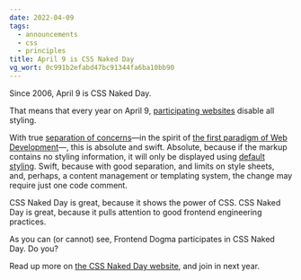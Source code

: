 ```yaml
---
date: 2022-04-09
tags:
  - announcements
  - css
  - principles
title: April 9 is CSS Naked Day
vg_wort: 0c991b2efabd47bc91344fa6ba10bb90
---
```

Since 2006, April 9 is CSS Naked Day.

That means that every year on April 9, [participating websites](https://css-naked-day.github.io/2022.html) disable all styling.

With true [separation of concerns](https://en.wikipedia.org/wiki/Separation_of_concerns)—in the spirit of [the first paradigm of Web Development](https://meiert.com/en/blog/two-paradigms/)—, this is absolute and swift. Absolute, because if the markup contains no styling information, it will only be displayed using [default styling](https://meiert.com/en/blog/user-agent-style-sheets/). Swift, because with good separation, and limits on style sheets, and, perhaps, a content management or templating system, the change may require just one code comment.

CSS Naked Day is great, because it shows the power of CSS. CSS Naked Day is great, because it pulls attention to good frontend engineering practices.

As you can (or cannot) see, Frontend Dogma participates in CSS Naked Day. Do you?

Read up more on [the CSS Naked Day website](https://css-naked-day.github.io/), and join in next year.